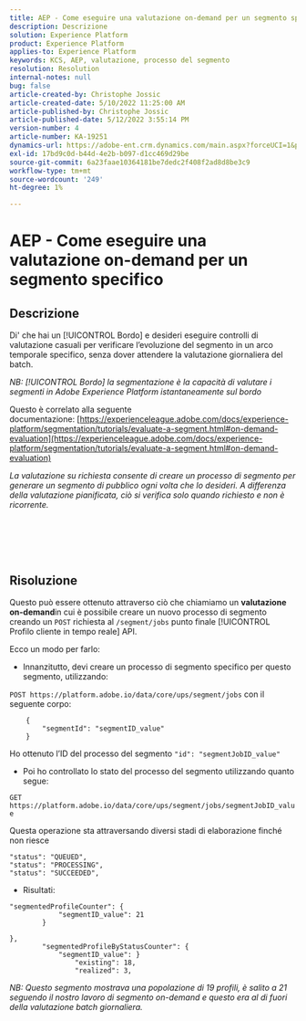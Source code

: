```yaml
---
title: AEP - Come eseguire una valutazione on-demand per un segmento specifico
description: Descrizione
solution: Experience Platform
product: Experience Platform
applies-to: Experience Platform
keywords: KCS, AEP, valutazione, processo del segmento
resolution: Resolution
internal-notes: null
bug: false
article-created-by: Christophe Jossic
article-created-date: 5/10/2022 11:25:00 AM
article-published-by: Christophe Jossic
article-published-date: 5/12/2022 3:55:14 PM
version-number: 4
article-number: KA-19251
dynamics-url: https://adobe-ent.crm.dynamics.com/main.aspx?forceUCI=1&pagetype=entityrecord&etn=knowledgearticle&id=e9b791cf-53d0-ec11-a7b5-00224809c101
exl-id: 17bd9c0d-b44d-4e2b-b097-d1cc469d29be
source-git-commit: 6a23faae10364181be7dedc2f408f2ad8d8be3c9
workflow-type: tm+mt
source-wordcount: '249'
ht-degree: 1%

---
```


# AEP - Come eseguire una valutazione on-demand per un segmento specifico

## Descrizione


Di&#39; che hai un [!UICONTROL Bordo] e desideri eseguire controlli di valutazione casuali per verificare l’evoluzione del segmento in un arco temporale specifico, senza dover attendere la valutazione giornaliera del batch.

*NB: [!UICONTROL Bordo] la segmentazione è la capacità di valutare i segmenti in Adobe Experience Platform istantaneamente sul bordo*



Questo è correlato alla seguente documentazione: [https://experienceleague.adobe.com/docs/experience-platform/segmentation/tutorials/evaluate-a-segment.html#on-demand-evaluation](https://experienceleague.adobe.com/docs/experience-platform/segmentation/tutorials/evaluate-a-segment.html#on-demand-evaluation)

*La valutazione su richiesta consente di creare un processo di segmento per generare un segmento di pubblico ogni volta che lo desideri. A differenza della valutazione pianificata, ciò si verifica solo quando richiesto e non è ricorrente.*




<br><br> <br><br>

## Risoluzione


Questo può essere ottenuto attraverso ciò che chiamiamo un <b>valutazione on-demand</b>in cui è possibile creare un nuovo processo di segmento creando un `POST` richiesta al `/segment/jobs` punto finale [!UICONTROL Profilo cliente in tempo reale] API.



Ecco un modo per farlo:



- Innanzitutto, devi creare un processo di segmento specifico per questo segmento, utilizzando:


`POST https://platform.adobe.io/data/core/ups/segment/jobs` con il seguente corpo:

```
    {
        "segmentId": "segmentID_value"
    }
```


Ho ottenuto l’ID del processo del segmento `"id": "segmentJobID_value"`



- Poi ho controllato lo stato del processo del segmento utilizzando quanto segue:


`GET https://platform.adobe.io/data/core/ups/segment/jobs/segmentJobID_value`



Questa operazione sta attraversando diversi stadi di elaborazione finché non riesce

```
"status": "QUEUED",
"status": "PROCESSING",
"status": "SUCCEEDED",
```


- Risultati:

```
"segmentedProfileCounter": {
            "segmentID_value": 21
        }

},
        "segmentedProfileByStatusCounter": {
            "segmentID_value": }
                "existing": 18,
                "realized": 3,
```



*NB: Questo segmento mostrava una popolazione di 19 profili, è salito a 21 seguendo il nostro lavoro di segmento on-demand e questo era al di fuori della valutazione batch giornaliera.*
